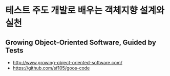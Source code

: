 # 테스트 주도 개발로 배우는 객체지향 설계와 실천
## Growing Object-Oriented Software, Guided by Tests
* http://www.growing-object-oriented-software.com/
* https://github.com/sf105/goos-code